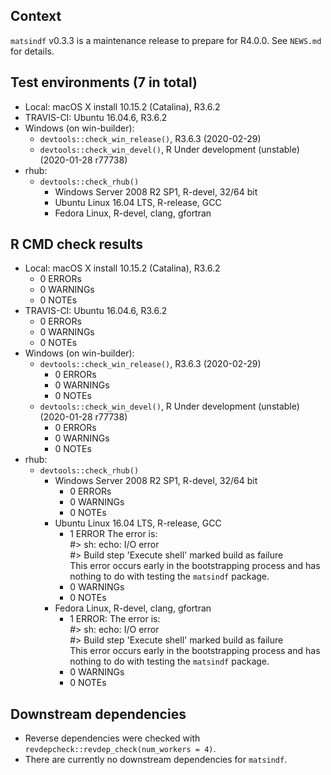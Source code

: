 ## Context
`matsindf` v0.3.3 is a maintenance release to prepare for R4.0.0. See `NEWS.md` for details. 

## Test environments (7 in total)
* Local: macOS X install 10.15.2 (Catalina), R3.6.2
* TRAVIS-CI: Ubuntu 16.04.6, R3.6.2
* Windows (on win-builder):
    * `devtools::check_win_release()`, R3.6.3 (2020-02-29)
    * `devtools::check_win_devel()`, R Under development (unstable) (2020-01-28 r77738)
* rhub:
    * `devtools::check_rhub()`
        * Windows Server 2008 R2 SP1, R-devel, 32/64 bit
        * Ubuntu Linux 16.04 LTS, R-release, GCC
        * Fedora Linux, R-devel, clang, gfortran

## R CMD check results
* Local: macOS X install 10.15.2 (Catalina), R3.6.2
    * 0 ERRORs
    * 0 WARNINGs
    * 0 NOTEs
* TRAVIS-CI: Ubuntu 16.04.6, R3.6.2
    * 0 ERRORs
    * 0 WARNINGs
    * 0 NOTEs
* Windows (on win-builder):
    * `devtools::check_win_release()`, R3.6.3 (2020-02-29)
        * 0 ERRORs
        * 0 WARNINGs
        * 0 NOTEs
    * `devtools::check_win_devel()`, R Under development (unstable) (2020-01-28 r77738)
        * 0 ERRORs
        * 0 WARNINGs
        * 0 NOTEs
* rhub:
    * `devtools::check_rhub()`
        * Windows Server 2008 R2 SP1, R-devel, 32/64 bit
            * 0 ERRORs
            * 0 WARNINGs
            * 0 NOTEs
        * Ubuntu Linux 16.04 LTS, R-release, GCC
            * 1 ERROR
              The error is:    
              #> sh: echo: I/O error    
              #> Build step 'Execute shell' marked build as failure    
              This error occurs early in the bootstrapping process and has nothing to do with testing the `matsindf` package.
            * 0 WARNINGs
            * 0 NOTEs
        * Fedora Linux, R-devel, clang, gfortran
            * 1 ERROR:
              The error is:    
              #> sh: echo: I/O error    
              #> Build step 'Execute shell' marked build as failure    
              This error occurs early in the bootstrapping process and has nothing to do with testing the `matsindf` package.
            * 0 WARNINGs
            * 0 NOTEs

## Downstream dependencies
* Reverse dependencies were checked with `revdepcheck::revdep_check(num_workers = 4)`.
* There are currently no downstream dependencies for `matsindf`.
